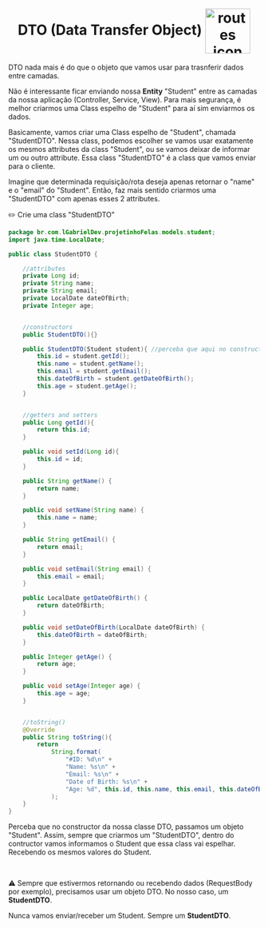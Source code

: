 <h1 align="center">
    DTO (Data Transfer Object)
    <img src="https://cdn-icons-png.flaticon.com/512/1449/1449375.png" alt="routes icon" width="90px" align="center">
</h1>

DTO nada mais é do que o objeto que vamos usar para trasnferir dados entre camadas.

Não é interessante ficar enviando nossa **Entity** "Student" entre as camadas da nossa aplicação (Controller, Service, View). Para mais segurança, é melhor criarmos uma Class espelho de "Student" para aí sim enviarmos os dados.


Basicamente, vamos criar uma Class espelho de "Student", chamada "StudentDTO". Nessa class, podemos escolher se vamos usar exatamente os mesmos attributes da class "Student", ou se vamos deixar de informar um ou outro attribute. Essa class "StudentDTO" é a class que vamos enviar para o cliente.


Imagine que determinada requisição/rota deseja apenas retornar o "name" e o "email" do "Student". Então, faz mais sentido criarmos uma "StudentDTO" com apenas esses 2 attributes.


✏️ Crie uma class "StudentDTO"

```java
package br.com.lGabrielDev.projetinhoFelas.models.student;
import java.time.LocalDate;

public class StudentDTO {

    //attributes
    private Long id;
    private String name;
    private String email;
    private LocalDate dateOfBirth;
    private Integer age;


    //constructors
    public StudentDTO(){}

    public StudentDTO(Student student){ //perceba que aqui no constructor, vamos receber um objeto "Student".
        this.id = student.getId();
        this.name = student.getName();
        this.email = student.getEmail();
        this.dateOfBirth = student.getDateOfBirth();
        this.age = student.getAge();
    }


    //getters and setters
    public Long getId(){
        return this.id;
    }

    public void setId(Long id){
        this.id = id;
    }

    public String getName() {
        return name;
    }

    public void setName(String name) {
        this.name = name;
    }

    public String getEmail() {
        return email;
    }

    public void setEmail(String email) {
        this.email = email;
    }

    public LocalDate getDateOfBirth() {
        return dateOfBirth;
    }

    public void setDateOfBirth(LocalDate dateOfBirth) {
        this.dateOfBirth = dateOfBirth;
    }

    public Integer getAge() {
        return age;
    }

    public void setAge(Integer age) {
        this.age = age;
    }


    //toString()
    @Override
    public String toString(){
        return
            String.format(
                "#ID: %d\n" +
                "Name: %s\n" +
                "Email: %s\n" +
                "Date of Birth: %s\n" +
                "Age: %d", this.id, this.name, this.email, this.dateOfBirth, this.getAge()
            );
    }      
}
```

Perceba que no constructor da nossa classe DTO, passamos um objeto "Student". Assim, sempre que criarmos um "StudentDTO", dentro do contructor vamos informamos o Student que essa class vai espelhar. Recebendo os mesmos valores do Student.



<br>

⚠️ Sempre que estivermos retornando ou recebendo dados (RequestBody por exemplo), precisamos usar um objeto DTO. No nosso caso, um **StudentDTO**.

Nunca vamos enviar/receber um Student. Sempre um **StudentDTO**.